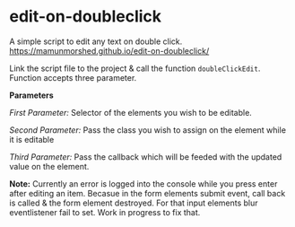 # edit-on-doubleclick
A simple script to edit any text on double click. <https://mamunmorshed.github.io/edit-on-doubleclick/>

Link the script file to the project & call the function `doubleClickEdit`. Function accepts three parameter.

**Parameters**

  *First Parameter:* Selector of the elements you wish to be editable.
  
  *Second Parameter:* Pass the class you wish to assign on the element while it is editable
  
  *Third Parameter:* Pass the callback which will be feeded with the updated value on the element.
   

**Note:** Currently an error is logged into the console while you press enter after editing an item. Becasue in the form elements submit event, call back is called & the form element destroyed. For that input elements blur eventlistener fail to set. Work in progress to fix that.